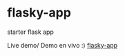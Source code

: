 # flasky-app
starter flask app

Live demo/ Demo en vivo :) <a href='https://app-flasky.herokuapp.com/'>flasky-app</a>

